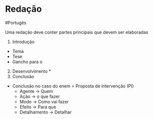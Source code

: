 # Redação
#Portugês 

Uma redação deve conter partes principais que devem ser elaboradas

1. Introdução
  * Tema
  * Tese
  * Gancho para o 
2. Desenvolvimento
	* 
3. Conclusão

- Conclusão no caso do enem = Proposta de intervenção (PI)
	- Agente -> Quem
	- Ação -> o que fazer
	-  Modo -> Como vai fazer 
	- Efeito -> Para que
	* Detalhamento -> Detalhar
